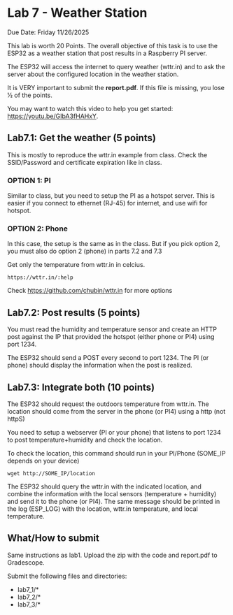 # Lab 7 - Weather Station

Due Date: Friday 11/26/2025

This lab is worth 20 Points. The overall objective of this task is to use the
ESP32 as a weather station that post results in a Raspberry PI server.

The ESP32 will access the internet to query weather (wttr.in) and to ask the server
about the configured location in the weather station.

It is VERY important to submit the **report.pdf**. If this file is missing, you
lose 1⁄2 of the points.

You may want to watch this video to help you get started: <https://youtu.be/GIbA3fHAHxY>.

## Lab7.1: Get the weather (5 points)

This is mostly to reproduce the wttr.in example from class. Check the
SSID/Password and certificate expiration like in class.

### OPTION 1: PI

Similar to class, but you need to setup the PI as a hotspot server. This is
easier if you connect to ethernet (RJ-45) for internet, and use wifi for
hotspot.

### OPTION 2: Phone

In this case, the setup is the same as in the class. But if you pick option 2,
you must also do option 2 (phone) in parts 7.2 and 7.3

Get only the temperature from wttr.in in celcius.

```
https://wttr.in/:help
```

Check <https://github.com/chubin/wttr.in> for more options

## Lab7.2: Post results (5 points)

You must read the humidity and temperature sensor and create an HTTP post
against the IP that provided the hotspot (either phone or PI4) using port 1234.

The ESP32 should send a POST every second to port 1234. The PI (or phone)
should display the information when the post is realized.

## Lab7.3: Integrate both (10 points)

The ESP32 should request the outdoors temperature from wttr.in. The location
should come from the server in the phone (or PI4) using a http (not httpS)

You need to setup a webserver (PI or your phone) that listens to port 1234 to
post temperature+humidity and check the location.

To check the location, this command should run in your PI/Phone (SOME_IP depends on your device)

```
wget http://SOME_IP/location
```

The ESP32 should query the wttr.in with the indicated location, and combine the
information with the local sensors (temperature + humidity) and send it to the
phone (or PI4). The same message should be printed in the log (ESP_LOG) with
the location, wttr.in temperature, and local temperature.

## What/How to submit

Same instructions as lab1. Upload the zip with the code and report.pdf to
Gradescope.

Submit the following files and directories:

* lab7_1/*
* lab7_2/*
* lab7_3/*
